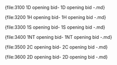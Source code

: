{file:3100 1D opening bid\- 1D opening bid -.md}

{file:3200 1H opening bid\- 1H opening bid -.md}

{file:3300 1S opening bid\- 1S opening bid -.md}

{file:3400 1NT opening bid\- 1NT opening bid -.md}

{file:3500 2C opening bid\- 2C opening bid -.md}

{file:3600 2D opening bid\- 2D opening bid -.md}
